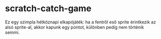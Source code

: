 # scratch-catch-game
Ez egy szimpla hétköznapi elkapójáték: ha a fentről eső sprite érintkezik az alsó sprite-al, akkor kapunk egy pontot, különben pedig nem történik semmi.
